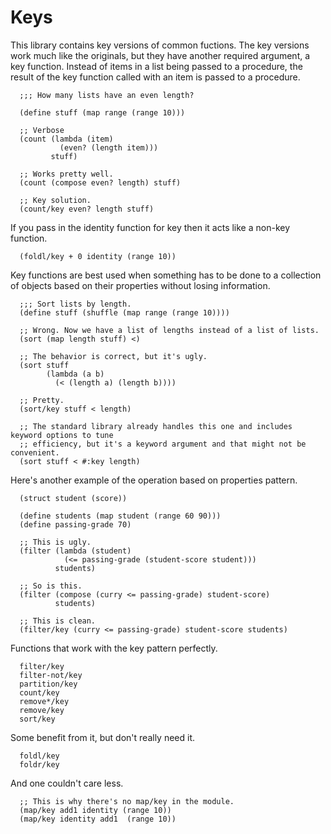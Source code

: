 Keys
====

This library contains key versions of common fuctions. The key versions work much like the originals, but they have another required argument, a key function. Instead of items in a list being passed to a procedure, the result of the key function called with an item is passed to a procedure.

```racket
  ;;; How many lists have an even length?

  (define stuff (map range (range 10)))

  ;; Verbose
  (count (lambda (item)
           (even? (length item)))
         stuff)

  ;; Works pretty well.
  (count (compose even? length) stuff)

  ;; Key solution.
  (count/key even? length stuff)
```


If you pass in the identity function for key then it acts like a non-key function.

```racket
  (foldl/key + 0 identity (range 10))
```


Key functions are best used when something has to be done to a collection of objects based on their properties without losing information. 
```racket
  ;;; Sort lists by length.
  (define stuff (shuffle (map range (range 10))))

  ;; Wrong. Now we have a list of lengths instead of a list of lists.
  (sort (map length stuff) <)

  ;; The behavior is correct, but it's ugly.
  (sort stuff
        (lambda (a b)
          (< (length a) (length b))))

  ;; Pretty.
  (sort/key stuff < length)

  ;; The standard library already handles this one and includes keyword options to tune 
  ;; efficiency, but it's a keyword argument and that might not be convenient.
  (sort stuff < #:key length)
```


Here's another example of the operation based on properties pattern.
```racket
  (struct student (score))

  (define students (map student (range 60 90)))
  (define passing-grade 70)

  ;; This is ugly.
  (filter (lambda (student)
            (<= passing-grade (student-score student)))
          students)

  ;; So is this.
  (filter (compose (curry <= passing-grade) student-score)
          students)

  ;; This is clean.
  (filter/key (curry <= passing-grade) student-score students)
```


Functions that work with the key pattern perfectly.
```racket
  filter/key
  filter-not/key
  partition/key
  count/key
  remove*/key
  remove/key
  sort/key
```


Some benefit from it, but don't really need it.
```racket
  foldl/key
  foldr/key
```


And one couldn't care less. 
```racket
  ;; This is why there's no map/key in the module.
  (map/key add1 identity (range 10))
  (map/key identity add1  (range 10))
```

